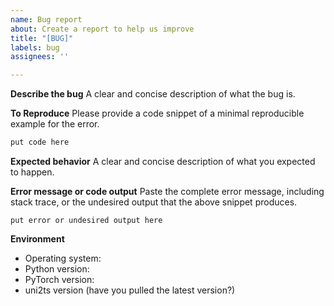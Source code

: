 ```yaml
---
name: Bug report
about: Create a report to help us improve
title: "[BUG]"
labels: bug
assignees: ''

---
```


**Describe the bug**
A clear and concise description of what the bug is.

**To Reproduce**
Please provide a code snippet of a minimal reproducible example for the error. 
```python
put code here
```

**Expected behavior**
A clear and concise description of what you expected to happen.

**Error message or code output**
Paste the complete error message, including stack trace, or the undesired output that the above snippet produces.
```shell
put error or undesired output here
```

**Environment**
* Operating system:
* Python version:
* PyTorch version:
* uni2ts version (have you pulled the latest version?)

